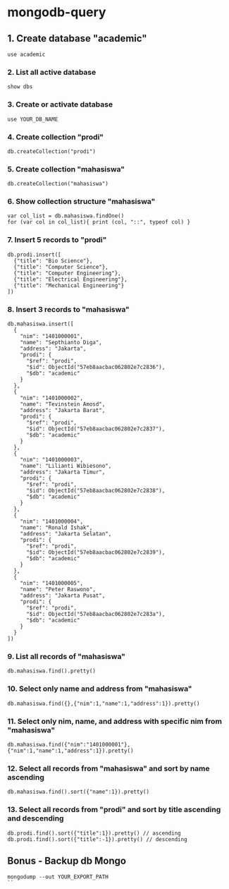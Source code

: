 # mongodb-query

## 1. Create database "academic"

```
use academic
```

### 2. List all active database

```
show dbs
```

### 3. Create or activate database

```
use YOUR_DB_NAME
```

### 4. Create collection "prodi"

```
db.createCollection("prodi")
```

### 5. Create collection "mahasiswa"

```
db.createCollection("mahasiswa")
```

### 6. Show collection structure "mahasiswa"

```
var col_list = db.mahasiswa.findOne()
for (var col in col_list){ print (col, "::", typeof col) }
```

### 7. Insert 5 records to "prodi"

```
db.prodi.insert([
  {"title": "Bio Science"},
  {"title": "Computer Science"},
  {"title": "Computer Engineering"},
  {"title": "Electrical Engineering"},
  {"title": "Mechanical Engineering"}
])
```

### 8. Insert 3 records to "mahasiswa"

```
db.mahasiswa.insert([
  {
    "nim": "1401000001",
    "name": "Septhianto Diga",
    "address": "Jakarta",
    "prodi": {
      "$ref": "prodi",
      "$id": ObjectId("57eb8aacbac062802e7c2836"),
      "$db": "academic"
    }
  },
  {
    "nim": "1401000002",
    "name": "Tevinstein Amosd",
    "address": "Jakarta Barat",
    "prodi": {
      "$ref": "prodi",
      "$id": ObjectId("57eb8aacbac062802e7c2837"),
      "$db": "academic"
    }
  },
  {
    "nim": "1401000003",
    "name": "Lilianti Wibiesono",
    "address": "Jakarta Timur",
    "prodi": {
      "$ref": "prodi",
      "$id": ObjectId("57eb8aacbac062802e7c2838"),
      "$db": "academic"
    }
  },
  {
    "nim": "1401000004",
    "name": "Ronald Ishak",
    "address": "Jakarta Selatan",
    "prodi": {
      "$ref": "prodi",
      "$id": ObjectId("57eb8aacbac062802e7c2839"),
      "$db": "academic"
    }
  },
  {
    "nim": "1401000005",
    "name": "Peter Raswono",
    "address": "Jakarta Pusat",
    "prodi": {
      "$ref": "prodi",
      "$id": ObjectId("57eb8aacbac062802e7c283a"),
      "$db": "academic"
    }
  }
])
```

### 9. List all records of "mahasiswa"

```
db.mahasiswa.find().pretty()
```

### 10. Select only name and address from "mahasiswa"

```
db.mahasiswa.find({},{"nim":1,"name":1,"address":1}).pretty()
```

### 11. Select only nim, name, and address with specific nim from "mahasiswa"

```
db.mahasiswa.find({"nim":"1401000001"},{"nim":1,"name":1,"address":1}).pretty()
```

### 12. Select all records from "mahasiswa" and sort by name ascending

```
db.mahasiswa.find().sort({"name":1}).pretty()
```

### 13. Select all records from "prodi" and sort by title ascending and descending

```
db.prodi.find().sort({"title":1}).pretty() // ascending
db.prodi.find().sort({"title":-1}).pretty() // descending
```

## Bonus - Backup db Mongo

```
mongodump --out YOUR_EXPORT_PATH
``
